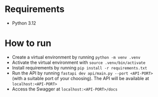 # Requirements
* Python 3.12 

# How to run 
* Create a virtual environment by running `python -m venv .venv`
* Activate the virtual environment with `source .venv/bin/activate`
* Install requirements by running `pip install -r requirements.txt`
* Run the API by running `fastapi dev api/main.py --port <API-PORT>` (with a suitable port of your choosing). The API will be available at `localhost:<API-PORT>`
* Access the Swagger at `localhost:<API-PORT>/docs`